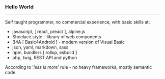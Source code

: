 ### Hello World

- - -

Self taught programmer, no commercial experience, with basic skills at:  
- javascript, [ react, preact ], alpine.js
- Shoelace.style - library of web components
- B4A [ Basic4Android ] - modern version of Visual Basic
- json, yaml, markdown, sass
- npm, bundlers [ rollup, esbuild ]
- php, twig, REST API and python

According to '_less is more_' rule - no heavy frameworks, mostly semantic code.
